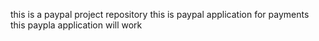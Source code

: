 this is a paypal project repository
this is paypal application for payments
this paypla application will work
